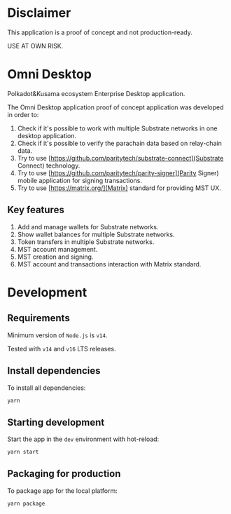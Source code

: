 # Disclaimer

This application is a proof of concept and not production-ready.

USE AT OWN RISK.

# Omni Desktop

Polkadot&Kusama ecosystem Enterprise Desktop application.

The Omni Desktop application proof of concept application was developed in order to:
1. Check if it's possible to work with multiple Substrate networks in one desktop application.
2. Check if it's possible to verify the parachain data based on relay-chain data.
3. Try to use [https://github.com/paritytech/substrate-connect](Substrate Connect) technology.
4. Try to use [https://github.com/paritytech/parity-signer](Parity Signer) mobile application for signing transactions.
5. Try to use [https://matrix.org/](Matrix) standard for providing MST UX.

## Key features

1. Add and manage wallets for Substrate networks.
2. Show wallet balances for multiple Substrate networks.
3. Token transfers in multiple Substrate networks.
4. MST account management.
5. MST creation and signing.
6. MST account and transactions interaction with Matrix standard.

# Development

## Requirements

Minimum version of `Node.js` is `v14`.

Tested with `v14` and `v16` LTS releases.

## Install dependencies

To install all dependencies:

```bash
yarn
```

## Starting development

Start the app in the `dev` environment with hot-reload:

```bash
yarn start
```

## Packaging for production

To package app for the local platform:

```bash
yarn package
```

